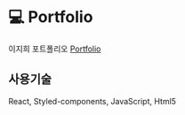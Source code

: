 # 💻 Portfolio

이지희 포트폴리오
[Portfolio](https://jihui20.github.io/portfolio/ 'portfolio link')

## 사용기술

React, Styled-components, JavaScript, Html5
